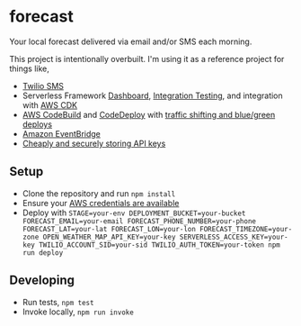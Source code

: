 # forecast

Your local forecast delivered via email and/or SMS each morning.

This project is intentionally overbuilt. I'm using it as a reference project for things like,

- [Twilio SMS](https://www.twilio.com/docs/libraries/node)
- Serverless Framework [Dashboard](https://serverless.com/framework/docs/dashboard/), [Integration Testing](https://github.com/serverless/enterprise/blob/master/docs/testing.md), and integration with [AWS CDK](https://docs.aws.amazon.com/cdk/latest/guide/home.html)
- [AWS CodeBuild](https://aws.amazon.com/codebuild/) and [CodeDeploy](https://aws.amazon.com/codedeploy/) with [traffic shifting and blue/green deploys](https://github.com/davidgf/serverless-plugin-canary-deployments)
- [Amazon EventBridge](https://aws.amazon.com/eventbridge/)
- [Cheaply and securely storing API keys](https://medium.com/better-programming/how-to-store-your-aws-lambda-secrets-cheaply-without-compromising-scalability-or-security-d3e8a250f12c)

## Setup

- Clone the repository and run `npm install`
- Ensure your [AWS credentials are available](https://serverless.com/framework/docs/providers/aws/guide/credentials/)
- Deploy with `STAGE=your-env DEPLOYMENT_BUCKET=your-bucket FORECAST_EMAIL=your-email FORECAST_PHONE_NUMBER=your-phone FORECAST_LAT=your-lat FORECAST_LON=your-lon FORECAST_TIMEZONE=your-zone OPEN_WEATHER_MAP_API_KEY=your-key SERVERLESS_ACCESS_KEY=your-key TWILIO_ACCOUNT_SID=your-sid TWILIO_AUTH_TOKEN=your-token npm run deploy`

## Developing

- Run tests, `npm test`
- Invoke locally, `npm run invoke`
